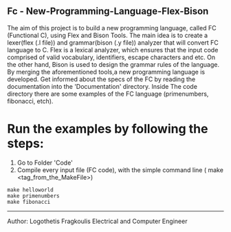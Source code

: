 ## Fc - New-Programming-Language-Flex-Bison

The aim of this project is to build a new programming language, called FC (Functional C), using Flex and Bison Tools.
The main idea is to create a lexer(flex (.l file)) and grammar(bison (.y file)) analyzer that will convert FC language to C.
Flex is a lexical analyzer, which ensures that the input code comprised of valid vocabulary, identifiers, escape characters and etc.
On the other hand, Bison is used to design the grammar rules of the language. By merging the aforementioned tools,a new programming language is developed.
Get informed about the specs of the FC by reading the documentation into the 'Documentation' directory.
Inside The code directory there are some examples of the FC language (primenumbers, fibonacci, etch).

# Run the examples by following the steps:
1. Go to Folder 'Code'
2. Compile every input file (FC code), with the simple command line ( make <tag_from_the_MakeFile>)

```
make helloworld
make primenumbers
make fibonacci 
```
****************************************
Author: Logothetis Fragkoulis 
Electrical and Computer Engineer
